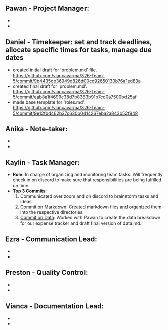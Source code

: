 
Pawan - Project Manager: 
  - 
  -
  -
## Daniel - Timekeeper: set and track deadlines, allocate specific times for tasks, manage due dates
- created initial draft for 'problem.md' file. https://github.com/viancavarma/326-Team-5/commit/9b4435db36949d826d00cd92650130b76a1ed83a
- created final draft for 'problem.md'. https://github.com/viancavarma/326-Team-5/commit/eab8a1f4699c38d7b8383b91b7cd0a7500bd25af
- made base template for 'roles.md'. https://github.com/viancavarma/326-Team-5/commit/9e12fbd462b37c630b0414267eba2a843b52f948

Anika - Note-taker: 
  -
  -
  -
## Kaylin - Task Manager:
  - **Role:** In charge of organizing and monitoring team tasks. Will frequently check in on discord to make sure that responsibilities are being fulfilled on time.
  - **Top 3 Commits**:
    1. Communicated over zoom and on discord to brainstorm tasks and ideas. 
    2. [Commit on Markdown](https://github.com/viancavarma/326-Team-5/commit/c2fa8de23c862337b968f6fdbe04252878b36587): Created markdown files and organized them into the respective directories.
    3. [Commit on Data](https://github.com/viancavarma/326-Team-5/commit/c06e03a493e2cd30d014787b98d4f7d25a787a86): Worked with Pawan to create the data breakdown for our expense tracker and draft final version of data.md.

Ezra - Communication Lead: 
  -
  -
  -
Preston - Quality Control:
  -
  -
  -
Vianca - Documentation Lead: 
  -
  -
  -
